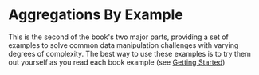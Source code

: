 # Aggregations By Example

This is the second of the book's two major parts, providing a set of examples to solve common data manipulation challenges with varying degrees of complexity. The best way to use these examples is to try them out yourself as you read each book example (see [Getting Started](../guides/getting-started.md))


